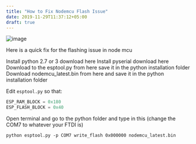 ```yaml
---
title: "How to Fix Nodemcu Flash Issue"
date: 2019-11-29T11:37:12+05:00
draft: true
---
```


![image](https://boring-dragon.sgp1.digitaloceanspaces.com/images/617T2JKnxiL._SX522_.jpg)

Here is a quick fix for the flashing issue in node mcu

Install python 2.7 or 3 download here 
Install pyserial download here 
Download to the esptool.py from here save it in the python installation folder
Download nodemcu_latest.bin from here and save it in the python installation folder


Edit `esptool.py` so that:

```C
ESP_RAM_BLOCK = 0x180
ESP_FLASH_BLOCK = 0x40
```


Open terminal and go to the python folder and type in this (change the COM7 to whatever your FTDI is)

`python esptool.py -p COM7 write_flash 0x000000 nodemcu_latest.bin`